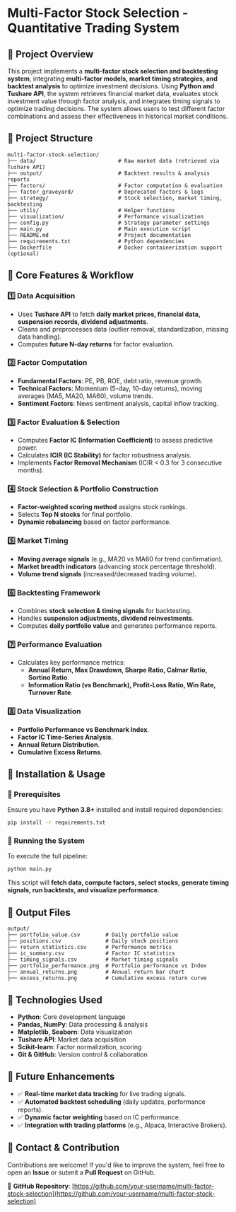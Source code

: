 # Multi-Factor Stock Selection - Quantitative Trading System

## 📌 Project Overview
This project implements a **multi-factor stock selection and backtesting system**, integrating **multi-factor models, market timing strategies, and backtest analysis** to optimize investment decisions. Using **Python and Tushare API**, the system retrieves financial market data, evaluates stock investment value through factor analysis, and integrates timing signals to optimize trading decisions. The system allows users to test different factor combinations and assess their effectiveness in historical market conditions.

## 📂 Project Structure
```
multi-factor-stock-selection/
├── data/                          # Raw market data (retrieved via Tushare API)
├── output/                        # Backtest results & analysis reports
├── factors/                       # Factor computation & evaluation
├── factor_graveyard/              # Deprecated factors & logs
├── strategy/                      # Stock selection, market timing, backtesting
├── utils/                         # Helper functions
├── visualization/                 # Performance visualization
├── config.py                      # Strategy parameter settings
├── main.py                        # Main execution script
├── README.md                      # Project documentation
├── requirements.txt               # Python dependencies
├── Dockerfile                     # Docker containerization support (optional)
```

## 🔹 Core Features & Workflow
### 1️⃣ Data Acquisition
- Uses **Tushare API** to fetch **daily market prices, financial data, suspension records, dividend adjustments**.
- Cleans and preprocesses data (outlier removal, standardization, missing data handling).
- Computes **future N-day returns** for factor evaluation.

### 2️⃣ Factor Computation
- **Fundamental Factors**: PE, PB, ROE, debt ratio, revenue growth.
- **Technical Factors**: Momentum (5-day, 10-day returns), moving averages (MA5, MA20, MA60), volume trends.
- **Sentiment Factors**: News sentiment analysis, capital inflow tracking.

### 3️⃣ Factor Evaluation & Selection
- Computes **Factor IC (Information Coefficient)** to assess predictive power.
- Calculates **ICIR (IC Stability)** for factor robustness analysis.
- Implements **Factor Removal Mechanism** (ICIR < 0.3 for 3 consecutive months).

### 4️⃣ Stock Selection & Portfolio Construction
- **Factor-weighted scoring method** assigns stock rankings.
- Selects **Top N stocks** for final portfolio.
- **Dynamic rebalancing** based on factor performance.

### 5️⃣ Market Timing
- **Moving average signals** (e.g., MA20 vs MA60 for trend confirmation).
- **Market breadth indicators** (advancing stock percentage threshold).
- **Volume trend signals** (increased/decreased trading volume).

### 6️⃣ Backtesting Framework
- Combines **stock selection & timing signals** for backtesting.
- Handles **suspension adjustments, dividend reinvestments**.
- Computes **daily portfolio value** and generates performance reports.

### 7️⃣ Performance Evaluation
- Calculates key performance metrics:
  - **Annual Return, Max Drawdown, Sharpe Ratio, Calmar Ratio, Sortino Ratio**.
  - **Information Ratio (vs Benchmark), Profit-Loss Ratio, Win Rate, Turnover Rate**.

### 8️⃣ Data Visualization
- **Portfolio Performance vs Benchmark Index**.
- **Factor IC Time-Series Analysis**.
- **Annual Return Distribution**.
- **Cumulative Excess Returns**.

## 📌 Installation & Usage
### 🔧 Prerequisites
Ensure you have **Python 3.8+** installed and install required dependencies:
```sh
pip install -r requirements.txt
```

### 🚀 Running the System
To execute the full pipeline:
```sh
python main.py
```
This script will **fetch data, compute factors, select stocks, generate timing signals, run backtests, and visualize performance**.

## 📌 Output Files
```
output/
├── portfolio_value.csv        # Daily portfolio value
├── positions.csv              # Daily stock positions
├── return_statistics.csv      # Performance metrics
├── ic_summary.csv             # Factor IC statistics
├── timing_signals.csv         # Market timing signals
├── portfolio_performance.png  # Portfolio performance vs Index
├── annual_returns.png         # Annual return bar chart
├── excess_returns.png         # Cumulative excess return curve
```

## 📌 Technologies Used
- **Python**: Core development language
- **Pandas, NumPy**: Data processing & analysis
- **Matplotlib, Seaborn**: Data visualization
- **Tushare API**: Market data acquisition
- **Scikit-learn**: Factor normalization, scoring
- **Git & GitHub**: Version control & collaboration

## 📌 Future Enhancements
- ✅ **Real-time market data tracking** for live trading signals.
- ✅ **Automated backtest scheduling** (daily updates, performance reports).
- ✅ **Dynamic factor weighting** based on IC performance.
- ✅ **Integration with trading platforms** (e.g., Alpaca, Interactive Brokers).

## 📌 Contact & Contribution
Contributions are welcome! If you'd like to improve the system, feel free to open an **Issue** or submit a **Pull Request** on GitHub.

📌 **GitHub Repository**: [https://github.com/your-username/multi-factor-stock-selection](https://github.com/your-username/multi-factor-stock-selection)

